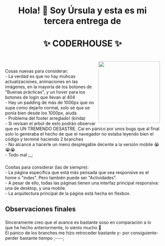 <h1 align="center">Hola! 👋 Soy Úrsula y esta es mi tercera entrega de</h1>

###

<h1 align="center">✨ CODERHOUSE ✨</h1>

###

<br clear="both">

<img align="right" height="200" src="https://i.pinimg.com/736x/30/f2/3c/30f23c4db8e72dff05acb4fb076cd22d.jpg"  />

###

<p align="left">Cosas nuevas para considerar:<br>- La verdad es que no hay muhcas actualizaciones, animaciones en las imágenes, en la mayoría de los botones de "Buenas prácticas", y un hover para los botones de login que llevan al 404<br>- Hay un padding de más de 1000px que no supe como dejarlo normal, solo sé que se ponía bien desde los 1000px, aiuda<br>- Problema del footer arreglado! (kinda)<br>- Si revisan el arbol de esto podrán observar que es UN TREMENDO DESASTRE. Caí en pánico por unos bugs que al final solo lo generaba el hecho de que el navegador no estaba leyendo bien el código y terminé haciendo 2 branches<br>- No alcancé a hacerle un menú desplegable decente a la versión mobile 😭😭😭<br>- Todo mal ;_;</p>

###

<p align="left">Cositas para considerar (las de siempre):<br>- La página específica que está más pensada que sea responsive es el home o "index". Pero también puede ser "Actividades".<br>- A pesar de ello, todas las páginas tienen una interfaz principal responsiva: una de desktop, y una mobile.<br>- La arquitectura principal de la página está hecha en flexbox.</p>

###

<p align="left"></p>

###

<h2 align="left">Observaciones finales</h2>

###

<p align="left">Sinceramente creo que el avance es bastante soso en comparación a lo que he hecho anteriormente, lo siento mucho 🙏<br>El pánico de los branches me hizo retroceder bastante y- por consiguiente- perder bastante tiempo ;----;</p>

###
